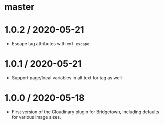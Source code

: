 # master

# 1.0.2 / 2020-05-21

* Escape tag attributes with `xml_escape`

# 1.0.1 / 2020-05-21

* Support page/local variables in alt text for tag as well

# 1.0.0 / 2020-05-18

* First version of the Cloudinary plugin for Bridgetown, including defaults for
  various image sizes.
